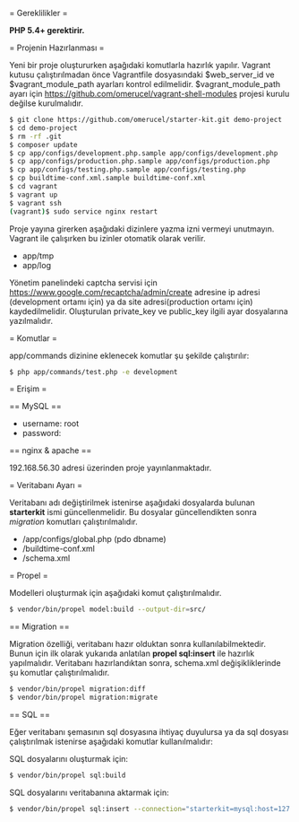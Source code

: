 = Gereklilikler =

**PHP 5.4+ gerektirir.**

= Projenin Hazırlanması =

Yeni bir proje oluştururken aşağıdaki komutlarla hazırlık yapılır. Vagrant kutusu çalıştırılmadan önce Vagrantfile
dosyasındaki $web_server_id ve $vagrant_module_path ayarları kontrol edilmelidir. $vagrant_module_path ayarı için
https://github.com/omerucel/vagrant-shell-modules projesi kurulu değilse kurulmalıdır.

```bash
$ git clone https://github.com/omerucel/starter-kit.git demo-project
$ cd demo-project
$ rm -rf .git
$ composer update
$ cp app/configs/development.php.sample app/configs/development.php
$ cp app/configs/production.php.sample app/configs/production.php
$ cp app/configs/testing.php.sample app/configs/testing.php
$ cp buildtime-conf.xml.sample buildtime-conf.xml
$ cd vagrant
$ vagrant up
$ vagrant ssh
(vagrant)$ sudo service nginx restart
```

Proje yayına girerken aşağıdaki dizinlere yazma izni vermeyi unutmayın. Vagrant ile çalışırken bu izinler otomatik
olarak verilir.

* app/tmp
* app/log

Yönetim panelindeki captcha servisi için https://www.google.com/recaptcha/admin/create adresine ip adresi
(development ortamı için) ya da site adresi(production ortamı için) kaydedilmelidir. Oluşturulan private_key ve
public_key ilgili ayar dosyalarına yazılmalıdır.

= Komutlar =

app/commands dizinine eklenecek komutlar şu şekilde çalıştırılır:

```bash
$ php app/commands/test.php -e development
```

= Erişim =

== MySQL ==

- username: root
- password:

== nginx & apache ==

192.168.56.30 adresi üzerinden proje yayınlanmaktadır.

= Veritabanı Ayarı =

Veritabanı adı değiştirilmek istenirse aşağıdaki dosyalarda bulunan **starterkit** ismi güncellenmelidir. Bu
dosyalar güncellendikten sonra *migration* komutları çalıştırılmalıdır.

- /app/configs/global.php (pdo dbname)
- /buildtime-conf.xml
- /schema.xml

= Propel =

Modelleri oluşturmak için aşağıdaki komut çalıştırılmalıdır.

```bash
$ vendor/bin/propel model:build --output-dir=src/
```

== Migration ==

Migration özelliği, veritabanı hazır olduktan sonra kullanılabilmektedir. Bunun için ilk olarak yukarıda anlatılan
**propel sql:insert** ile hazırlık yapılmalıdır. Veritabanı hazırlandıktan sonra, schema.xml değişikliklerinde şu komutlar
çalıştırılmalıdır.

```bash
$ vendor/bin/propel migration:diff
$ vendor/bin/propel migration:migrate
```

== SQL ==

Eğer veritabanı şemasının sql dosyasına ihtiyaç duyulursa ya da sql dosyası çalıştırılmak istenirse
aşağıdaki komutlar kullanılmalıdır:

SQL dosyalarını oluşturmak için:

```bash
$ vendor/bin/propel sql:build
```

SQL dosyalarını veritabanına aktarmak için:

```bash
$ vendor/bin/propel sql:insert --connection="starterkit=mysql:host=127.0.0.1;dbname=starterkit;user=root" --verbose
```